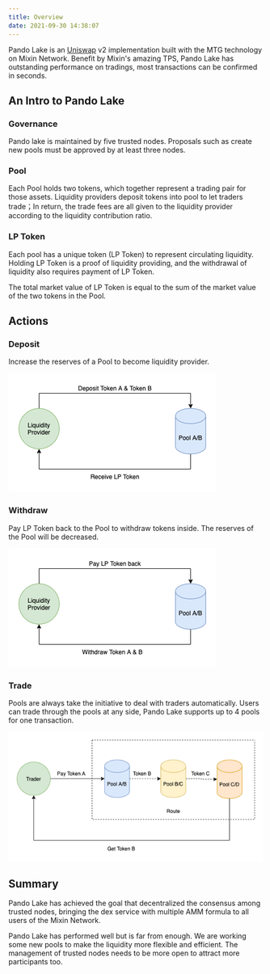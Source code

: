 ```yaml
---
title: Overview
date: 2021-09-30 14:38:07
---
```


Pando Lake is an [Uniswap](https://uniswap.org) v2 implementation built with the MTG technology on Mixin Network. Benefit by Mixin's amazing TPS, Pando Lake has outstanding performance on tradings, most transactions can be confirmed in seconds.

## An Intro to Pando Lake

### Governance

Pando lake is maintained by five trusted nodes. Proposals such as create new pools must be approved by at least three nodes.

### Pool

Each Pool holds two tokens, which together represent a trading pair for those assets. 
Liquidity providers deposit tokens into pool to let traders trade；In return, the trade fees are all given to the liquidity provider according to the liquidity contribution ratio.

### LP Token

Each pool has a unique token (LP Token) to represent circulating liquidity. Holding LP Token is a proof of liquidity providing, and the withdrawal of liquidity also requires payment of LP Token.

The total market value of LP Token is equal to the sum of the market value of the two tokens in the Pool.

## Actions

### Deposit

Increase the reserves of a Pool to become liquidity provider.

![deposit action](assets/pando_lake_deposit_action.png)

### Withdraw

Pay LP Token back to the Pool to withdraw tokens inside. The reserves of the Pool will be decreased.

![withdraw action](assets/pando_lake_withdraw_action.png)

### Trade

Pools are always take the initiative to deal with traders automatically. Users can trade through the pools at any side, Pando Lake supports up to 4 pools for one transaction.

![trade action](assets/pando_lake_trade_action.png)

## Summary

Pando Lake has achieved the goal that decentralized the consensus among trusted nodes, bringing the dex service with multiple AMM formula to all users of the Mixin Network.

Pando Lake has performed well but is far from enough. We are working some new pools to make the liquidity more flexible and efficient. The management of trusted nodes needs to be more open to attract more participants too.


